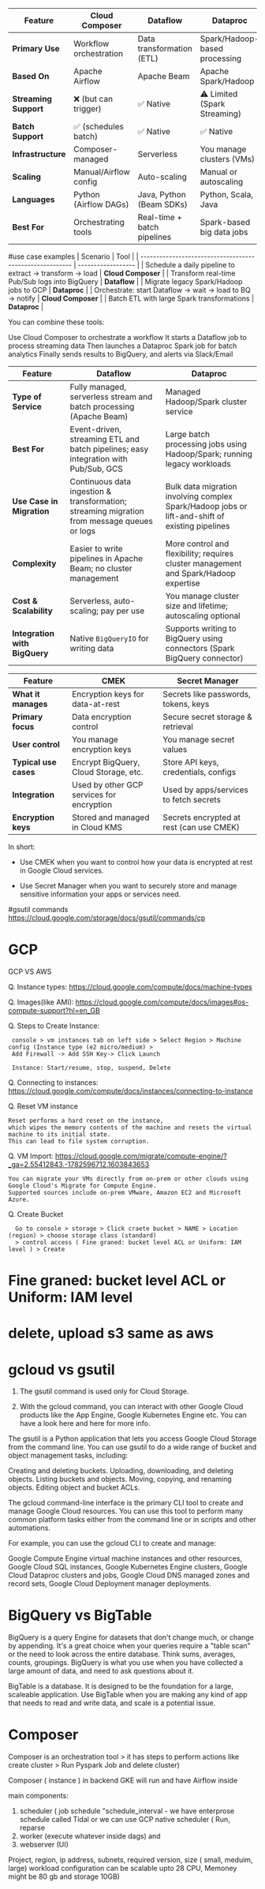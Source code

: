 | Feature               | Cloud Composer         | Dataflow                    | Dataproc                      |
| --------------------- | ---------------------- | --------------------------- | ----------------------------- |
| **Primary Use**       | Workflow orchestration | Data transformation (ETL)   | Spark/Hadoop-based processing |
| **Based On**          | Apache Airflow         | Apache Beam                 | Apache Spark/Hadoop           |
| **Streaming Support** | ❌ (but can trigger)    | ✅ Native                    | ⚠️ Limited (Spark Streaming)  |
| **Batch Support**     | ✅ (schedules batch)    | ✅ Native                    | ✅ Native                      |
| **Infrastructure**    | Composer-managed       | Serverless                  | You manage clusters (VMs)     |
| **Scaling**           | Manual/Airflow config  | Auto-scaling                | Manual or autoscaling         |
| **Languages**         | Python (Airflow DAGs)  | Java, Python (Beam SDKs)    | Python, Scala, Java           |
| **Best For**          | Orchestrating tools    | Real-time + batch pipelines | Spark-based big data jobs     |

#use case examples
| Scenario                                                 | Tool               |
| -------------------------------------------------------- | ------------------ |
| Schedule a daily pipeline to extract → transform → load  | **Cloud Composer** |
| Transform real-time Pub/Sub logs into BigQuery           | **Dataflow**       |
| Migrate legacy Spark/Hadoop jobs to GCP                  | **Dataproc**       |
| Orchestrate: start Dataflow → wait → load to BQ → notify | **Cloud Composer** |
| Batch ETL with large Spark transformations               | **Dataproc**       |

You can combine these tools:

  Use Cloud Composer to orchestrate a workflow
  It starts a Dataflow job to process streaming data
  Then launches a Dataproc Spark job for batch analytics
  Finally sends results to BigQuery, and alerts via Slack/Email

| Feature                       | Dataflow                                                                                    | Dataproc                                                                                        |
| ----------------------------- | ------------------------------------------------------------------------------------------- | ----------------------------------------------------------------------------------------------- |
| **Type of Service**           | Fully managed, serverless stream and batch processing (Apache Beam)                         | Managed Hadoop/Spark cluster service                                                            |
| **Best For**                  | Event-driven, streaming ETL and batch pipelines; easy integration with Pub/Sub, GCS         | Large batch processing jobs using Hadoop/Spark; running legacy workloads                        |
| **Use Case in Migration**     | Continuous data ingestion & transformation; streaming migration from message queues or logs | Bulk data migration involving complex Spark/Hadoop jobs or lift-and-shift of existing pipelines |
| **Complexity**                | Easier to write pipelines in Apache Beam; no cluster management                             | More control and flexibility; requires cluster management and Spark/Hadoop expertise            |
| **Cost & Scalability**        | Serverless, auto-scaling; pay per use                                                       | You manage cluster size and lifetime; autoscaling optional                                      |
| **Integration with BigQuery** | Native `BigQueryIO` for writing data                                                        | Supports writing to BigQuery using connectors (Spark BigQuery connector)                        |

| Feature               | CMEK                                      | Secret Manager                           |
| --------------------- | ----------------------------------------- | ---------------------------------------- |
| **What it manages**   | Encryption keys for data-at-rest          | Secrets like passwords, tokens, keys     |
| **Primary focus**     | Data encryption control                   | Secure secret storage & retrieval        |
| **User control**      | You manage encryption keys                | You manage secret values                 |
| **Typical use cases** | Encrypt BigQuery, Cloud Storage, etc.     | Store API keys, credentials, configs     |
| **Integration**       | Used by other GCP services for encryption | Used by apps/services to fetch secrets   |
| **Encryption keys**   | Stored and managed in Cloud KMS           | Secrets encrypted at rest (can use CMEK) |


In short:

 - Use CMEK when you want to control how your data is encrypted at rest in Google Cloud services.

 - Use Secret Manager when you want to securely store and manage sensitive information your apps or services need.

#gsutil commands
https://cloud.google.com/storage/docs/gsutil/commands/cp


# GCP
GCP VS AWS

Q. Instance types:
   https://cloud.google.com/compute/docs/machine-types
   
   
Q. Images(like AMI):
   https://cloud.google.com/compute/docs/images#os-compute-support?hl=en_GB
   
   
Q. Steps to Create Instance:
   
     console > vm instances tab on left side > Select Region > Machine config (Instance type (e2 micro/medium) >
     Add Firewall -> Add SSH Key-> Click Launch
     
     Instance: Start/resume, stop, suspend, Delete

   
Q. Connecting to instances:
   https://cloud.google.com/compute/docs/instances/connecting-to-instance
   
Q. Reset VM instance

    Reset performs a hard reset on the instance, 
    which wipes the memory contents of the machine and resets the virtual machine to its initial state. 
    This can lead to file system corruption.
    
Q. VM Import: https://cloud.google.com/migrate/compute-engine/?_ga=2.55412843.-1782596712.1603843653

    You can migrate your VMs directly from on-prem or other clouds using Google Cloud's Migrate for Compute Engine. 
    Supported sources include on-prem VMware, Amazon EC2 and Microsoft Azure.
    
Q. Create Bucket
 
      Go to console > storage > Click craete bucket > NAME > Location (region) > choose storage class (standard)
      > control access ( Fine graned: bucket level ACL or Uniform: IAM level ) > Create
      
# Fine graned: bucket level ACL or Uniform: IAM level
# delete, upload s3 same as aws

# gcloud vs gsutil

1. The gsutil command is used only for Cloud Storage.

2. With the gcloud command, you can interact with other Google Cloud products like the App Engine, Google Kubernetes Engine etc. You can have a look here and here for more info.

The gsutil is a Python application that lets you access Google Cloud Storage from the command line. You can use gsutil to do a wide range of bucket and object management tasks, including:

Creating and deleting buckets. Uploading, downloading, and deleting objects. Listing buckets and objects. Moving, copying, and renaming objects. Editing object and bucket ACLs.

The gcloud command-line interface is the primary CLI tool to create and manage Google Cloud resources. You can use this tool to perform many common platform tasks either from the command line or in scripts and other automations.

For example, you can use the gcloud CLI to create and manage:

Google Compute Engine virtual machine instances and other resources, Google Cloud SQL instances, Google Kubernetes Engine clusters, Google Cloud Dataproc clusters and jobs, Google Cloud DNS managed zones and record sets, Google Cloud Deployment manager deployments.


# BigQuery vs BigTable

BigQuery is a query Engine for datasets that don't change much, or change by appending. It's a great choice when your queries require a "table scan" or the need to look across the entire database. Think sums, averages, counts, groupings. BigQuery is what you use when you have collected a large amount of data, and need to ask questions about it.

BigTable is a database. It is designed to be the foundation for a large, scaleable application. Use BigTable when you are making any kind of app that needs to read and write data, and scale is a potential issue.


# Composer

Composer is an orchestration tool > it has steps to perform actions like create cluster > Run Pyspark Job and delete cluster)

Composer ( instance ) in backend GKE will run and have Airflow inside

main components: 

  1. scheduler ( job schedule "schedule_interval  - we have enterprose schedule called Tidal or we can use GCP native scheduler ( Run, reparse
  2. worker (execute whatever inside dags) and
  3. webserver (UI)

Project, region, ip address, subnets, required version, size ( small, meduim, large)
   workload configuration  can be scalable upto 28 CPU, Memoney might be 80 gb and storage 10GB)
